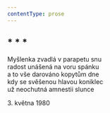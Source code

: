 ```yaml
---
contentType: prose
---
```


## \* \* \*

Myšlenka zvadlá v parapetu snu  
radost unášená na voru spánku  
a to vše darováno kopytům dne  
kdy se svěšenou hlavou koniklec  
už neochutná amnestii slunce

3\. května 1980
